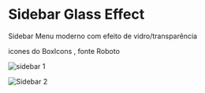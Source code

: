 # Sidebar Glass Effect
Sidebar Menu moderno com efeito de vidro/transparência

icones do BoxIcons , fonte Roboto

![sidebar 1](https://user-images.githubusercontent.com/114265734/204112034-60323de6-7119-4639-bcf1-8b5de32a710a.png)
 
 ![Sidebar 2](https://user-images.githubusercontent.com/114265734/204112036-b89d101d-cc52-4ac6-b464-e226aa9538a9.png)
